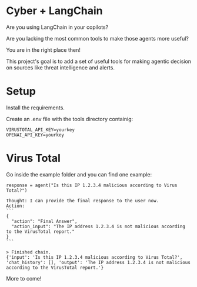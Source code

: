 # Cyber + LangChain
Are you using LangChain in your copilots?

Are you lacking the most common tools to make those agents more useful?

You are in the right place then!

This project's goal is to add a set of useful tools for making agentic decision on sources like threat intelligence and alerts.

# Setup
Install the requirements.

Create an .env file with the tools directory containig:


````
VIRUSTOTAL_API_KEY=yourkey
OPENAI_API_KEY=yourkey
````
# Virus Total

Go inside the example folder and you can find one example:

````
response = agent("Is this IP 1.2.3.4 malicious according to Virus Total?")

Thought: I can provide the final response to the user now.
Action:
```
{
  "action": "Final Answer",
  "action_input": "The IP address 1.2.3.4 is not malicious according to the VirusTotal report."
}
```

> Finished chain.
{'input': 'Is this IP 1.2.3.4 malicious according to Virus Total?', 'chat_history': [], 'output': 'The IP address 1.2.3.4 is not malicious according to the VirusTotal report.'}

````

More to come!